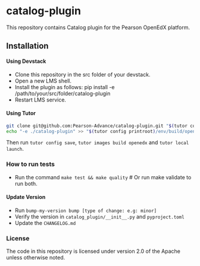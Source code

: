 # catalog-plugin
This repository contains Catalog plugin for the Pearson OpenEdX platform.

## Installation

#### Using Devstack

* Clone this repository in the src folder of your devstack.
* Open a new LMS shell.
* Install the plugin as follows: pip install -e /path/to/your/src/folder/catalog-plugin
* Restart LMS service.

#### Using Tutor

```bash
git clone git@github.com:Pearson-Advance/catalog-plugin.git "$(tutor config printroot)/env/build/openedx/requirements/catalog-plugin"
echo "-e ./catalog-plugin" >> "$(tutor config printroot)/env/build/openedx/requirements/private.txt"
```

Then run `tutor config save`, `tutor images build openedx` and `tutor local launch`.

### How to run tests

- Run the command `make test && make quality`  # Or run make validate to run both.

#### Update Version

- Run ``bump-my-version bump [type of change: e.g: minor]``
- Verify the version in `catalog_plugin/__init__.py` and `pyproject.toml`
- Update the `CHANGELOG.md`

### License

The code in this repository is licensed under version 2.0 of the Apache unless otherwise noted.
